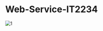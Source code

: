 # Web-Service-IT2234
![1](https://github.com/user-attachments/assets/c22052d1-4a8e-4b84-839f-e97e99f06953)

